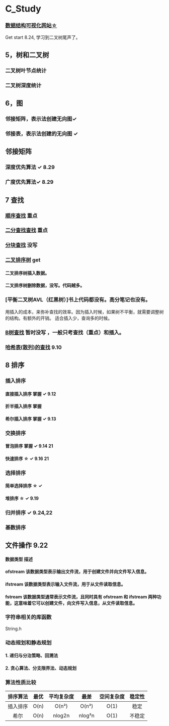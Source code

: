 <!--
 * @Author: zhangkangbin 
 * @Date: 2022-08-18 18:31:13
 * @LastEditors: zhangkangbin
 * @LastEditTime: 2022-10-01 22:49:23
 * @FilePath: \C_Study\README.md
-->
# C_Study

###
###   [数据结构可视化网站☆ ](https://www.cs.usfca.edu/~galles/visualization/Algorithms.html) 


Get start
8.24, 学习到二叉树尾声了。 

## 5，树和二叉树
### 二叉树叶节点统计
### 二叉树深度统计


## 6，图
### 邻接矩阵，表示法创建无向图✓
### 邻接表，表示法创建的无向图 ✓

## 邻接矩阵
### 深度优先算法 ✓ 8.29
### 广度优先算法✓  8.29


## 7 查找

###   [顺序查找](chapter5_search/SequentialSearch.cpp) 重点
###   [二分查找查找](chapter5_search/BinarySearch.cpp)  重点
###   [分块查找]() 没写
###   [二叉排序树](chapter7_search/BinarySortSearch.cpp) get
#### 二叉排序树插入数据。
#### 二叉排序树删除数据，没写。代码贼多。
###   [平衡二叉树AVL（红黑树）]书上代码都没有。高分笔记也没有。
 用插入的成本，来弥补查找的效率。因为插入时候，如果树不平衡，就需要调整树的结构。有额外的开销。
 适合插入少，查询多的时候。
###   [B树查找]() 暂时没写 ，一般只考查找（重点）和插入。
###   [哈希表(散列)的查找](chapter5_search/HashSearch.cpp) 9.10

## 8 排序

###   插入排序

#### 直接插入排序 掌握 ✓ 9.12
#### 折半插入排序 掌握 
#### 希尔插入排序 掌握 ✓ 9.13

###   交换排序

#### 冒泡排序 掌握 ✓ 9.14 21
#### 快速排序 ☆  ✓ 9.16  21


###   选择排序
#### 简单选择排序 ☆ ✓
#### 堆排序 ☆ ✓ 9.19


###   归并排序 ✓ 9.24,22
###   基数排序

## 文件操作 9.22
#### 数据类型	描述
#### ofstream	该数据类型表示输出文件流，用于创建文件并向文件写入信息。
#### ifstream	该数据类型表示输入文件流，用于从文件读取信息。
#### fstream	该数据类型通常表示文件流，且同时具有 ofstream 和 ifstream 两种功能，这意味着它可以创建文件，向文件写入信息，从文件读取信息。



### 字符串相关的库函数

String.h

### 动态规划和静态规划
#### 1. 递归与分治策略、回溯法
#### 2. 贪心算法、分支限界法、动态规划


###   算法性质比较


| 排序算法 | 最优 | 平均复杂度 |  最差  | 空间复杂度 | 稳定性 |
|:--------:|:----:|:----------:|:------:|:----------:|:------:|
| 插入排序 | O(n) |   O(n²)    | O(n²)  |    O(1)    |  稳定  |
|   希尔   | O(n) |   nlog2n   | nlog²n |    O(1)    | 不稳定 |


 
